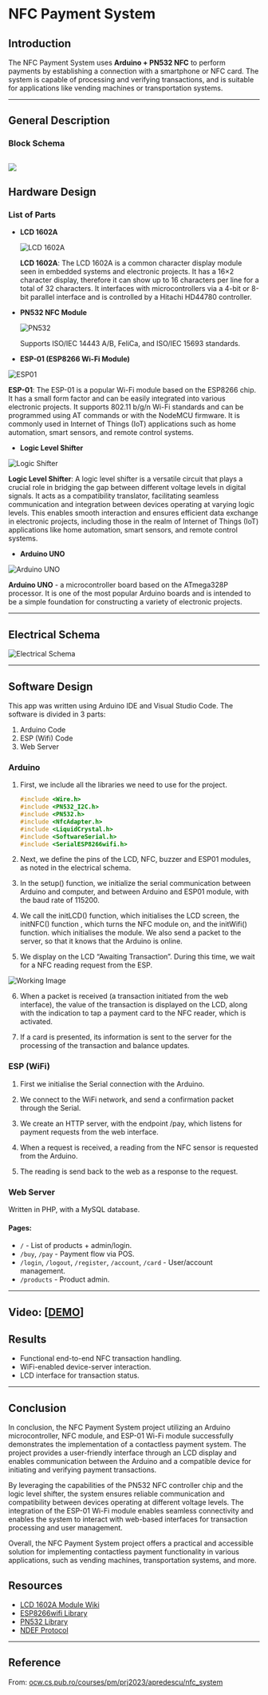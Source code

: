 # NFC Payment System

## Introduction

The NFC Payment System uses **Arduino + PN532 NFC** to perform payments by establishing a connection with a smartphone or NFC card. The system is capable of processing and verifying transactions, and is suitable for applications like vending machines or transportation systems.

---

## General Description

### Block Schema

![](docs/img/125085-block-schema.png)
---

## Hardware Design

### List of Parts

- **LCD 1602A**

  ![LCD 1602A](docs/img/1602a.jpg)

  **LCD 1602A**: The LCD 1602A is a common character display module seen in embedded systems and electronic projects. It has a 16×2 character display, therefore it can show up to 16 characters per line for a total of 32 characters. It interfaces with microcontrollers via a 4-bit or 8-bit parallel interface and is controlled by a Hitachi HD44780 controller.

- **PN532 NFC Module**

  ![PN532](docs/img/pn532.jpg)

  Supports ISO/IEC 14443 A/B, FeliCa, and ISO/IEC 15693 standards.

- **ESP-01 (ESP8266 Wi-Fi Module)**

![ESP01](docs/img/esp01.jpg) </p>

**ESP-01**: The ESP-01 is a popular Wi-Fi module based on the ESP8266 chip. It has a small form factor and can be easily integrated into various electronic projects. It supports 802.11 b/g/n Wi-Fi standards and can be programmed using AT commands or with the NodeMCU firmware. It is commonly used in Internet of Things (IoT) applications such as home automation, smart sensors, and remote control systems.



- **Logic Level Shifter**  

![Logic Shifter](docs/img/125085_logic_shifter.jpg)

**Logic Level Shifter**: A logic level shifter is a versatile circuit that plays a crucial role in bridging the gap between different voltage levels in digital signals. It acts as a compatibility translator, facilitating seamless communication and integration between devices operating at varying logic levels. This enables smooth interaction and ensures efficient data exchange in electronic projects, including those in the realm of Internet of Things (IoT) applications like home automation, smart sensors, and remote control systems.



- **Arduino UNO**  

![Arduino UNO](docs/img/atmega328p.jpeg)

  **Arduino UNO** - a microcontroller board based on the ATmega328P processor. It is one of the most popular Arduino boards and is intended to be a simple foundation for constructing a variety of electronic projects.

---

## Electrical Schema

![Electrical Schema](docs/img/125085-electric-schema.png)

---

## Software Design

This app was written using Arduino IDE and Visual Studio Code. The software is divided in 3 parts:

1. Arduino Code
2. ESP (Wifi) Code
3. Web Server

### Arduino


1. First, we include all the libraries we need to use for the project.
   ```cpp
   #include <Wire.h>
   #include <PN532_I2C.h>
   #include <PN532.h>
   #include <NfcAdapter.h>
   #include <LiquidCrystal.h>
   #include <SoftwareSerial.h>
   #include <SerialESP8266wifi.h>
   ```

2. Next, we define the pins of the LCD, NFC, buzzer and ESP01 modules, as noted in the electrical schema.

3. In the setup() function, we initialize the serial communication between Arduino and computer, and between Arduino and ESP01 module, with the baud rate of 115200.

4. We call the initLCD() function, which initialises the LCD screen, the initNFC() function , which turns the NFC module on, and the initWifi() function. which initialises the module. We also send a packet to the server, so that it knows that the Arduino is online.

5. We display on the LCD “Awaiting Transaction”. During this time, we wait for a NFC reading request from the ESP.

![Working Image](docs/img/125085-working.jpeg)

6. When a packet is received (a transaction initiated from the web interface), the value of the transaction is displayed on the LCD, along with the indication to tap a payment card to the NFC reader, which is activated.

7. If a card is presented, its information is sent to the server for the processing of the transaction and balance updates.

### ESP (WiFi)

1. First we initialise the Serial connection with the Arduino.

2. We connect to the WiFi network, and send a confirmation packet through the Serial.

3. We create an HTTP server, with the endpoint /pay, which listens for payment requests from the web interface.

4. When a request is received, a reading from the NFC sensor is requested from the Arduino.

5. The reading is send back to the web as a response to the request.

### Web Server

Written in PHP, with a MySQL database.

#### Pages:

- `/` - List of products + admin/login.
- `/buy`, `/pay` - Payment flow via POS.
- `/login`, `/logout`, `/register`, `/account`, `/card` - User/account management.
- `/products` - Product admin.

---
Video: 
[[DEMO](https://www.youtube.com/watch?v=J1LEsm5ILNM)]
---

## Results

- Functional end-to-end NFC transaction handling.
- WiFi-enabled device-server interaction.
- LCD interface for transaction status.

---

## Conclusion

In conclusion, the NFC Payment System project utilizing an Arduino microcontroller, NFC module, and ESP-01 Wi-Fi module successfully demonstrates the implementation of a contactless payment system. The project provides a user-friendly interface through an LCD display and enables communication between the Arduino and a compatible device for initiating and verifying payment transactions.

By leveraging the capabilities of the PN532 NFC controller chip and the logic level shifter, the system ensures reliable communication and compatibility between devices operating at different voltage levels. The integration of the ESP-01 Wi-Fi module enables seamless connectivity and enables the system to interact with web-based interfaces for transaction processing and user management.

Overall, the NFC Payment System project offers a practical and accessible solution for implementing contactless payment functionality in various applications, such as vending machines, transportation systems, and more.


## Resources

- [LCD 1602A Module Wiki](http://wiki.sunfounder.cc/index.php?title=LCD1602_Module)
- [ESP8266wifi Library](https://github.com/ekstrand/ESP8266wifi)
- [PN532 Library](https://github.com/Seeed-Studio/PN532)
- [NDEF Protocol](https://github.com/don/NDEF)

---

##  Reference

From: [ocw.cs.pub.ro/courses/pm/prj2023/apredescu/nfc_system](http://ocw.cs.pub.ro/courses/pm/prj2023/apredescu/nfc_system)
